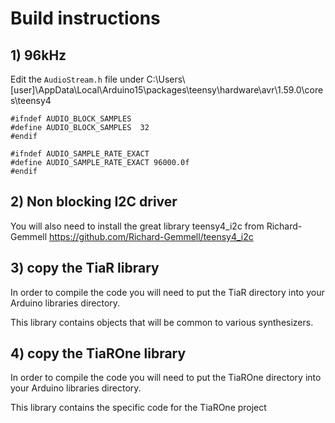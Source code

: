 # Build instructions

## 1) 96kHz

Edit the `AudioStream.h` file under
C:\Users\\[user]\AppData\Local\Arduino15\packages\teensy\hardware\avr\1.59.0\cores\teensy4

    #ifndef AUDIO_BLOCK_SAMPLES
    #define AUDIO_BLOCK_SAMPLES  32
    #endif

    #ifndef AUDIO_SAMPLE_RATE_EXACT
    #define AUDIO_SAMPLE_RATE_EXACT 96000.0f
    #endif

## 2) Non blocking I2C driver

You will also need to install the great library teensy4_i2c from Richard-Gemmell
https://github.com/Richard-Gemmell/teensy4_i2c

## 3) copy the TiaR library

In order to compile the code you will need to put the TiaR directory into
your Arduino libraries directory.

This library contains objects that will be common to various synthesizers.

## 4) copy the TiaROne library

In order to compile the code you will need to put the TiaROne directory into
your Arduino libraries directory.

This library contains the specific code for the TiaROne project


